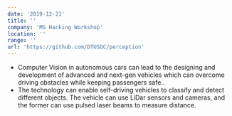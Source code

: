 ```yaml
---
date: '2019-12-21'
title: ''
company: 'MS Hacking Workshop'
location: ''
range: ''
url: 'https://github.com/DTUSDC/perception'
---
```


- Computer Vision in autonomous cars can lead to the designing and development of advanced and next-gen vehicles which can overcome driving obstacles while keeping passengers safe..
- The technology can enable self-driving vehicles to classify and detect different objects. The vehicle can use LiDar sensors and cameras, and the former can use pulsed laser beams to measure distance.
